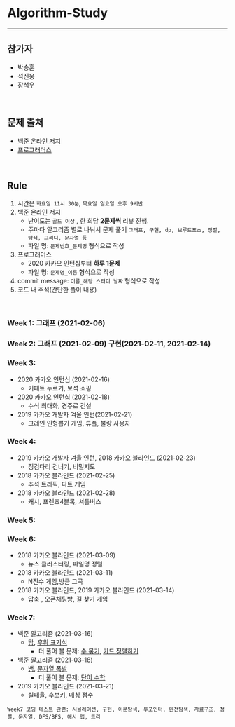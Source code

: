 # **Algorithm-Study**
---
## **참가자**
  - 박승훈
  - 석진웅
  - 장석우
  <br>

## **문제 출처**<br>
  - [백준 온라인 저지](https://www.acmicpc.net/)
  - [프로그래머스](https://programmers.co.kr/)
<br>

## Rule

1. 시간은 `화요일 11시 30분`, `목요일 일요일 오후 9시반`
2. 백준 온라인 저지
    - 난이도는 `골드 이상` , 한 회당 **2문제씩** 리뷰 진행.
    - 주마다 알고리즘 별로 나눠서 문제 풀기 `그래프, 구현, dp, 브루트포스, 정렬, 탐색, 그리디, 문자열 등`
    - 파일 명: `문제번호_문제명` 형식으로 작성
3. 프로그래머스
    - 2020 카카오 인턴십부터 **하루 1문제**
    - 파일 명: `문제명_이름` 형식으로 작성
4. commit message: `이름_해당 스터디 날짜` 형식으로 작성
5. 코드 내 주석(간단한 풀이 내용)
<br>

### Week 1: 그래프 (2021-02-06)

### Week 2: 그래프 (2021-02-09) 구현(2021-02-11, 2021-02-14)

### Week 3:
  - 2020 카카오 인턴십 (2021-02-16)
      - 키패트 누르기, 보석 쇼핑
  - 2020 카카오 인턴십 (2021-02-18)
      - 수식 최대화, 경주로 건설
  - 2019 카카오 개발자 겨울 인턴(2021-02-21)
      - 크레인 인형뽑기 게임, 튜플, 불량 사용자

### Week 4:
  - 2019 카카오 개발자 겨울 인턴, 2018 카카오 블라인드 (2021-02-23)
      - 징검다리 건너기, 비밀지도
  - 2018 카카오 블라인드 (2021-02-25)
      - 추석 트래픽, 다트 게임
  - 2018 카카오 블라인드 (2021-02-28)
      - 캐시, 프렌즈4블록, 셔틀버스 

### Week 5:

### Week 6:
  - 2018 카카오 블라인드 (2021-03-09)
      - 뉴스 클러스터링, 파일명 정렬
  - 2018 카카오 블라인드 (2021-03-11)
      - N진수 게임,방금 그곡
  - 2018 카카오 블라인드, 2019 카카오 블라인드 (2021-03-14)
      - 압축 , 오픈채팅방, 길 찾기 게임
### Week 7:
  - 백준 알고리즘 (2021-03-16)
    - [탑](https://www.acmicpc.net/problem/2493), [후위 표기식](https://www.acmicpc.net/problem/1918)
      - 더 풀어 볼 문제: [수 묶기](https://www.acmicpc.net/problem/1744), [카드 정렬하기](https://www.acmicpc.net/problem/1715
)
  - 백준 알고리즘 (2021-03-18)
    - [뱀](https://www.acmicpc.net/problem/3190), [문자열 폭발](https://www.acmicpc.net/problem/9935)
      - 더 풀어 볼 문제: [단어 수학](https://www.acmicpc.net/problem/1339)
  - 2019 카카오 블라인드 (2021-03-21)
    - 실패율, 후보키, 매칭 점수


`Week7 코딩 테스트 관련: 시뮬레이션, 구현, 이분탐색, 투포인터, 완전탐색, 자료구조, 정렬, 문자열, DFS/BFS, 해시 맵, 트리`

 
